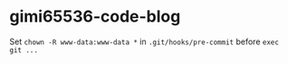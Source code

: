 # gimi65536-code-blog
Set `chown -R www-data:www-data *` in `.git/hooks/pre-commit` before `exec git ...`
